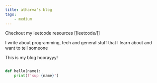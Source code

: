 ```yaml
---
title: atharva's blog
tags:
    - medium
---
```


Checkout my leetcode resources [[leetcode/]]

I write about programming, tech and general stuff that I learn about and want to tell someone

This is my blog hoorayyy!


```python

def hello(name):
    print(f'sup {name}')

```
